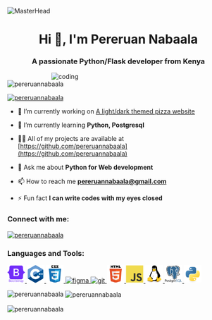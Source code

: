 ![MasterHead](https://media4.giphy.com/media/v1.Y2lkPTc5MGI3NjExaHhscGx5ZzJucGF1OTQ1enhuZnNiYmo1MDloZWRnY3JtM3prNmJoZCZlcD12MV9pbnRlcm5hbF9naWZfYnlfaWQmY3Q9Zw/6EWyszhJ2kL3ceQuD2/giphy.webp)
<h1 align="center">Hi 👋, I'm Pereruan Nabaala</h1>
<h3 align="center">A passionate Python/Flask developer from Kenya</h3>
<img align="right" alt="coding" width="404" src="https://media1.giphy.com/media/v1.Y2lkPTc5MGI3NjExcXRhYzUwMmFhZ2p5NWI5OHZoOThvbGRpNHYwd3duMWhiOTRtczRzaSZlcD12MV9pbnRlcm5hbF9naWZfYnlfaWQmY3Q9Zw/LuIdivJUOA6KFHhUa6/giphy.webp" />

<p align="left"> <img src="https://komarev.com/ghpvc/?username=pereruannabaala&label=Profile%20views&color=0e75b6&style=flat" alt="pereruannabaala" /> </p>

<p align="left"> <a href="https://twitter.com/pereruannabaala" target="blank"><img src="https://img.shields.io/twitter/follow/pereruannabaala?logo=twitter&style=for-the-badge" alt="pereruannabaala" /></a> </p>

- 🔭 I’m currently working on [A light/dark themed pizza website](https://pereruannabaala.github.io/PizzaFan/)

- 🌱 I’m currently learning **Python, Postgresql**

- 👨‍💻 All of my projects are available at [https://github.com/pereruannabaala](https://github.com/pereruannabaala)

- 💬 Ask me about **Python for Web development**

- 📫 How to reach me **pereruannabaala@gmail.com**

- ⚡ Fun fact **I can write codes with my eyes closed**

<h3 align="left">Connect with me:</h3>
<p align="left">
<a href="https://twitter.com/pereruannabaala" target="blank"><img align="center" src="https://raw.githubusercontent.com/rahuldkjain/github-profile-readme-generator/master/src/images/icons/Social/twitter.svg" alt="pereruannabaala" height="30" width="40" /></a>
</p>

<h3 align="left">Languages and Tools:</h3>
<p align="left"> <a href="https://getbootstrap.com" target="_blank" rel="noreferrer"> <img src="https://raw.githubusercontent.com/devicons/devicon/master/icons/bootstrap/bootstrap-plain-wordmark.svg" alt="bootstrap" width="40" height="40"/> </a> <a href="https://www.w3schools.com/cpp/" target="_blank" rel="noreferrer"> <img src="https://raw.githubusercontent.com/devicons/devicon/master/icons/cplusplus/cplusplus-original.svg" alt="cplusplus" width="40" height="40"/> </a> <a href="https://www.w3schools.com/css/" target="_blank" rel="noreferrer"> <img src="https://raw.githubusercontent.com/devicons/devicon/master/icons/css3/css3-original-wordmark.svg" alt="css3" width="40" height="40"/> </a> <a href="https://www.figma.com/" target="_blank" rel="noreferrer"> <img src="https://www.vectorlogo.zone/logos/figma/figma-icon.svg" alt="figma" width="40" height="40"/> </a> <a href="https://git-scm.com/" target="_blank" rel="noreferrer"> <img src="https://www.vectorlogo.zone/logos/git-scm/git-scm-icon.svg" alt="git" width="40" height="40"/> </a> <a href="https://www.w3.org/html/" target="_blank" rel="noreferrer"> <img src="https://raw.githubusercontent.com/devicons/devicon/master/icons/html5/html5-original-wordmark.svg" alt="html5" width="40" height="40"/> </a> <a href="https://developer.mozilla.org/en-US/docs/Web/JavaScript" target="_blank" rel="noreferrer"> <img src="https://raw.githubusercontent.com/devicons/devicon/master/icons/javascript/javascript-original.svg" alt="javascript" width="40" height="40"/> </a> <a href="https://www.linux.org/" target="_blank" rel="noreferrer"> <img src="https://raw.githubusercontent.com/devicons/devicon/master/icons/linux/linux-original.svg" alt="linux" width="40" height="40"/> </a> <a href="https://www.postgresql.org" target="_blank" rel="noreferrer"> <img src="https://raw.githubusercontent.com/devicons/devicon/master/icons/postgresql/postgresql-original-wordmark.svg" alt="postgresql" width="40" height="40"/> </a> <a href="https://www.python.org" target="_blank" rel="noreferrer"> <img src="https://raw.githubusercontent.com/devicons/devicon/master/icons/python/python-original.svg" alt="python" width="40" height="40"/> </a> </p>

<p><img align="left" src="https://github-readme-stats.vercel.app/api/top-langs?username=pereruannabaala&show_icons=true&locale=en&layout=compact" alt="pereruannabaala" /></p>

<p>&nbsp;<img align="center" src="https://github-readme-stats.vercel.app/api?username=pereruannabaala&show_icons=true&locale=en" alt="pereruannabaala" /></p>

<p><img align="center" src="https://github-readme-streak-stats.herokuapp.com/?user=pereruannabaala&" alt="pereruannabaala" /></p>

